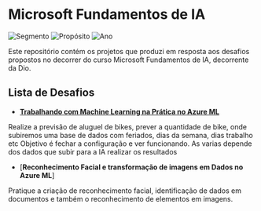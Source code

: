 # Microsoft Fundamentos de IA
![Segmento](https://img.shields.io/badge/Segmento_:-IA-blue?style=flat-square) 
![Propósito](https://img.shields.io/badge/Propósito_:-Formação-darkorange?style=flat-square) 
![Ano](https://img.shields.io/badge/Ano_:-2025-darkred?style=flat-square)

Este repositório contém os projetos que produzi em resposta aos desafios propostos no decorrer do curso Microsoft Fundamentos de IA, decorrente da Dio.

## Lista de Desafios

* [**Trabalhando com Machine Learning na Prática no Azure ML**](https://github.com/tassiasantos/Microsoft_Fundamentos_de_IA/blob/main/machine_learning_pr%C3%A1ticao_azure_ml/resposta.md)
  
Realize a previsão de aluguel de bikes, prever a quantidade de bike, onde subiremos uma base de dados com feriados, dias da semana, dias trabalho etc
Objetivo é fechar a configuração e ver funcionando. As varias depende dos dados que subir para a IA realizar os resultados

* [**Reconhecimento Facial e transformação de imagens em Dados no Azure ML**]

Pratique a criação de reconhecimento facial, identificação de dados em documentos e também o reconhecimento de elementos em imagens. 
